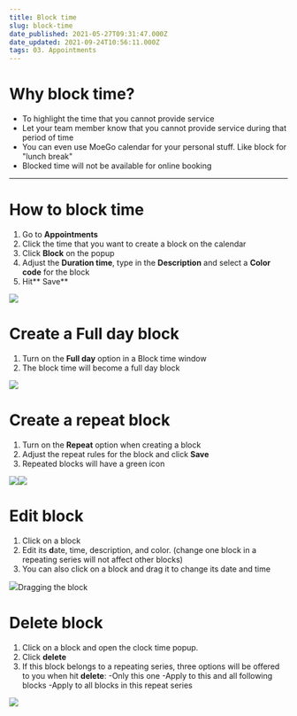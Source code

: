 ```yaml
---
title: Block time
slug: block-time
date_published: 2021-05-27T09:31:47.000Z
date_updated: 2021-09-24T10:56:11.000Z
tags: 03. Appointments
---
```


# Why block time?

- To highlight the time that you cannot provide service
- Let your team member know that you cannot provide service during that period of time
- You can even use MoeGo calendar for your personal stuff. Like block for "lunch break"
- Blocked time will not be available for online booking

---

# How to block time

1. Go to **Appointments**
2. Click the time that you want to create a block on the calendar
3. Click **Block** on the popup
4. Adjust the **Duration time**, type in the **Description** and select a **Color code** for the block
5. Hit** Save**

![](__GHOST_URL__/content/images/2021/05/create_block.gif)
# Create a Full day block

1. Turn on the **Full day** option in a Block time window
2. The block time will become a full day block

![](__GHOST_URL__/content/images/2021/05/full-day-block.png)
# Create a repeat block

1. Turn on the **Repeat** option when creating a block
2. Adjust the repeat rules for the block and click **Save**
3. Repeated blocks will have a green icon

![](__GHOST_URL__/content/images/2021/05/repeat-block.png)![](__GHOST_URL__/content/images/2021/05/block-repeat-rules.png)
# Edit block

1. Click on a block
2. Edit its **d**ate, time, description, and color. (change one block in a repeating series will not affect other blocks)
3. You can also click on a block and drag it to change its date and time

![](__GHOST_URL__/content/images/2021/09/CleanShot-2021-09-13-at-15.10.38.gif)Dragging the block
# Delete block

1. Click on a block and open the clock time popup.
2. Click **delete**
3. If this block belongs to a repeating series, three options will be offered to you when hit **delete**:
-Only this one
-Apply to this and all following blocks
-Apply to all blocks in this repeat series

![](__GHOST_URL__/content/images/2021/09/CleanShot-2021-09-13-at-15.17.05.gif)
